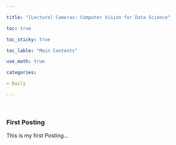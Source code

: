 ```yaml
---

title: "[Lecture] Cameras: Computer Vision for Data Science"

toc: true

toc_sticky: true

toc_lable: "Main Contents"

use_math: true

categories:

- Daily

---
```




​	

### First Posting

This is my first Posting...



